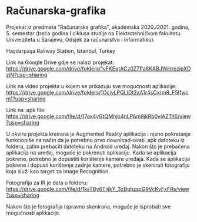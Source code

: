 # Računarska-grafika
Projekat iz predmeta "Računarska grafika", akademska 2020./2021. godina, 5. semestar (treća godina I ciklusa studija na Elektrotehničkom fakultetu Univerziteta u Sarajevu, 
Odsjek za računarstvo i informatiku).

Haydarpaşa Railway Station, Istanbul, Turkey

Link na Google Drive gdje se nalazi projekat:
https://drive.google.com/drive/folders/1vFKEqtACz0Z7Pa8KABJWetrezjpXDzjN?usp=sharing

Link na video projekta u kojem se prikazuju sve mogućnosti aplikacije:
https://drive.google.com/drive/folders/1OcjyLPQLIDt2aA1r4sCxrm8_F5Ifwcm1?usp=sharing

Link na .apk file:
https://drive.google.com/file/d/17ox4vGtQMhjb4nLPAm9jkRb0vjAZTtI6/view?usp=sharing


U okviru projekta kreirana je Augmented Reality aplikacija i njeno pokretanje funkcioniše na način da je potrebno prvo download-ovati .apk datoteku iz foldera, zatim
prebaciti datoteku na Android uređaj. Nakon što je prebačena aplikacija na uređaj, moguće je pokrenuti aplikaciju. Kada se aplikacija pokrene, potrebno je dopustiti
korištenje kamere uređaja. Kada se aplikacija pokrene i dopusti korištenje zadnje kamere, potrebno je skenirati fotografiju koja služi kao target za Image Recognition.

Fotografija za IR je data u folderu:
https://drive.google.com/file/d/1ksTBy6TiijkY_3zBghzscG9VcKvFxFRs/view?usp=sharing

Nakon što je fotografija ispravno skenirana, moguće je isprobati sve mogućnosti aplikacije.
